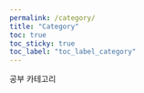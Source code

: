 ```yaml
---
permalink: /category/
title: "Category"
toc: true
toc_sticky: true
toc_label: "toc_label_category"
---
```


공부 카테고리